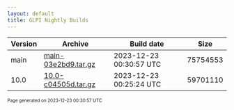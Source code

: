 ```yaml
---
layout: default
title: GLPI Nightly Builds
---
```


Version|Archive|Build date|Size
---|---|---|---
main|[main-03e2bd9.tar.gz](main-03e2bd9.tar.gz)|2023-12-23 00:30:57 UTC|75754553
10.0|[10.0-c04505d.tar.gz](10.0-c04505d.tar.gz)|2023-12-23 00:25:24 UTC|59701110

<font size="1">Page generated on 2023-12-23 00:30:57 UTC</font>
